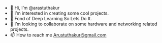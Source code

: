 - 👋 Hi, I’m @arastuthakur
- 👀 I’m interested in creating some cool projects.
- 🌱 Fond of Deep Learning So Lets Do It.
- 💞️ I’m looking to collaborate on some hardware and networking related projects.
- 📫 How to reach me 
    Arustuthakur@gmail.com
